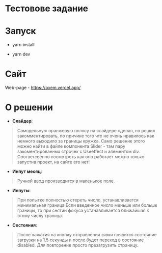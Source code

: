 # Тестовове задание

# Запуск

- yarn install

- yarn dev

# Сайт

Web-page - https://oxem.vercel.app/


# О решении

- **Слайдер**: 
> Самодельную оранжевую полосу на слайдере сделал, но решил закомментировать, по причине того что не очень нравилось как немного выходило за границы кружка.
Само решение этого можно найти в файле компонента Slider - там пару закоментированных строчек с Useeffect и элементом div.
Соответсвенно посмотреть как оно работает можно только запустив проект, на сайте его нет!

- **Инпут месяц**: 
> Ручной ввод производится в маленькое поле.

- **Инпуты**: 
> При попытке полностью стереть число, устанавливается минимальная граница.Если введенное число меньше или больше границы, то при снятии фокуса устанавливается ближайшая к этому числу граница.

- **Состояния**: 
> После нажатия на кнопку отправления зявки появится состояние загрузки на 1.5 секунды и после будет переход в состояние disabled. Для повторение просто презагрузить страницу.

